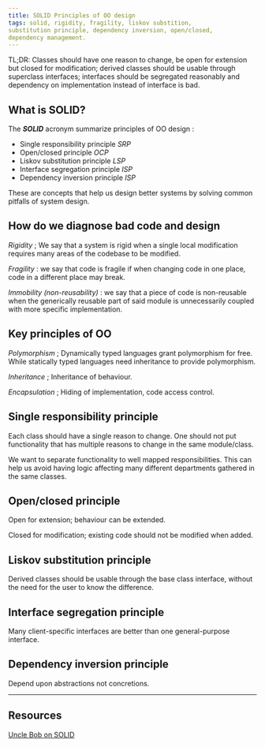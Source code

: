 ```yaml
---
title: SOLID Principles of OO design
tags: solid, rigidity, fragility, liskov substition, 
substitution principle, dependency inversion, open/closed,
dependency management.
---
```


TL;DR: Classes should have one reason to change, be open
for extension but closed for modification; derived classes
should be usable through superclass interfaces; interfaces
should be segregated reasonably and dependency on implementation
instead of interface is bad.

## What is SOLID?

The _**SOLID**_ acronym summarize principles of OO 
design :
 
- Single responsibility principle _SRP_
- Open/closed principle _OCP_
- Liskov substitution principle _LSP_
- Interface segregation principle _ISP_
- Dependency inversion principle _ISP_

These are concepts that help us design better systems 
by solving common pitfalls of system design.

## How do we diagnose bad code and design

_Rigidity_ ; 
  We say that a system is rigid when
  a single local modification requires many 
  areas of the codebase to be modified.

_Fragility_ : 
  we say that code is fragile if when
  changing code in one place, code in a 
  different place may break.

_Immobility (non-reusability)_ : 
  we say that a piece of code is non-reusable
  when the generically reusable part of said 
  module is unnecessarily coupled with more 
  specific implementation.

## Key principles of OO

_Polymorphism_ ; 
  Dynamically typed languages grant polymorphism 
  for free. While statically typed languages need 
  inheritance to provide polymorphism.

_Inheritance_ ;
  Inheritance of behaviour.

_Encapsulation_ ;
  Hiding of implementation, code access control.

## Single responsibility principle

Each class should have a single reason to change. 
One should not put functionality that has multiple 
reasons to change in the same module/class.

We want to separate functionality to well mapped 
responsibilities. This can help us avoid having logic
affecting many different departments gathered in the 
same classes. 

## Open/closed principle

Open for extension; behaviour can be extended.

Closed for modification; existing code should not be 
modified when added.

## Liskov substitution principle

Derived classes should be usable through the base class 
interface, without the need for the user to know the 
difference.

## Interface segregation principle

Many client-specific interfaces are better than one
general-purpose interface.

## Dependency inversion principle

Depend upon abstractions not concretions.

---

## Resources

[Uncle Bob on SOLID](https://www.youtube.com/watch?v=TMuno5RZNeE)